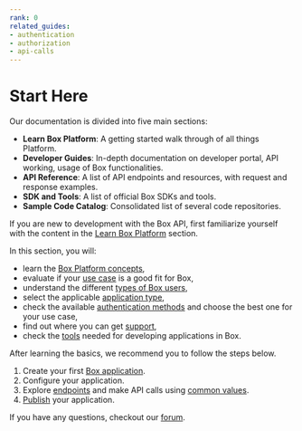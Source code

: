 ```yaml
---
rank: 0
related_guides:
- authentication
- authorization
- api-calls 
---
```


# Start Here

Our documentation is divided into five main sections: 

- **Learn Box Platform**: A getting started walk through of all things Platform.
- **Developer Guides**: In-depth documentation on developer portal, API working,
usage of Box functionalities.
- **API Reference**: A list of API endpoints and resources, with request
and response examples.
- **SDK and Tools**: A list of official Box SDKs and tools.
- **Sample Code Catalog**: Consolidated list of several code repositories.

If you are new to development with the Box API, first familiarize
yourself with the content in the [Learn Box Platform][learn] section.

In this section, you will:

- learn the [Box Platform concepts][box-platform-101],
- evaluate if your [use case][use-case] is a good fit for Box,
- understand the different [types of Box users][user-types],
- select the applicable [application type][application-types],
- check the available [authentication methods][authentication] and
choose the best one for your use case,
- find out where you can get [support][support],
- check the [tools][tooling] needed for developing applications in Box.

After learning the basics, we recommend you to follow the steps
below.

1. Create your first [Box application][box-app].
2. Configure your application.
3. Explore [endpoints][endpoints] and make API calls using [common values][cv].
4. [Publish][publish-app] your application.

If you have any questions, checkout our [forum][forum-link].

[learn]: page://platform
<!-- i18n-enable localize-links -->
[box-platform-101]: p://platform/box-platform-101
[use-case]: p://platform/use-cases
[user-types]: p://platform/user-types
[application-types]: p://platform/application-types
[authentication]: p://platform/authentication-methods
[support]: p://platform/support
[tooling]: p://platform/tools
[box-app]: g://getting-started/first-application
[endpoints]: https://developer.box.com/reference/
[cv]: p://platform/appendix/locating-values
[publish-app]: g://getting-started/publish-app
<!-- i18n-disable localize-links -->
[forum-link]: https://forum.box.com
